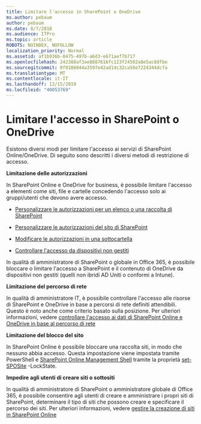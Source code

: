 ```yaml
---
title: Limitare l'accesso in SharePoint o OneDrive
ms.author: pebaum
author: pebaum
ms.date: 8/7/2018
ms.audience: ITPro
ms.topic: article
ROBOTS: NOINDEX, NOFOLLOW
localization_priority: Normal
ms.assetid: af1b936b-0475-497b-a6d3-e671aef7b717
ms.openlocfilehash: 242388af3ae8887616fc123f24502a8e5ac8dfbe
ms.sourcegitcommit: 0f0186044a3597e42ad14c32ca58e7224344dcfa
ms.translationtype: MT
ms.contentlocale: it-IT
ms.lasthandoff: 12/15/2019
ms.locfileid: "40053769"
---
```

# <a name="restrict-access-in-sharepoint-or-onedrive"></a>Limitare l'accesso in SharePoint o OneDrive

Esistono diversi modi per limitare l'accesso ai servizi di SharePoint Online/OneDrive. Di seguito sono descritti i diversi metodi di restrizione di accesso. 

**Limitazione delle autorizzazioni**

In SharePoint Online e OneDrive for business, è possibile limitare l'accesso a elementi come siti, file e cartelle concedendo l'accesso solo ai gruppi/utenti che devono avere accesso.

- [Personalizzare le autorizzazioni per un elenco o una raccolta di SharePoint](https://support.office.com/article/Customize-permissions-for-a-SharePoint-list-or-library-02d770f3-59eb-4910-a608-5f84cc297782)

- [Personalizzare le autorizzazioni del sito di SharePoint](https://docs.microsoft.com/sharepoint/customize-sharepoint-site-permissions)

- [Modificare le autorizzazioni in una sottocartella](https://support.office.com/article/Change-the-permissions-on-a-subfolder-5427BD7C-F20A-4F75-8CF2-5359DD45A1A6)

- [Controllare l'accesso da dispositivi non gestiti](https://docs.microsoft.com/sharepoint/control-access-from-unmanaged-devices)

In qualità di amministratore di SharePoint o globale in Office 365, è possibile bloccare o limitare l'accesso a SharePoint e il contenuto di OneDrive da dispositivi non gestiti (quelli non ibridi AD Uniti o conformi a Intune).

**Limitazione del percorso di rete**

In qualità di amministratore IT, è possibile controllare l'accesso alle risorse di SharePoint e OneDrive in base a percorsi di rete definiti attendibili. Questo è noto anche come criterio basato sulla posizione. Per ulteriori informazioni, vedere [controllare l'accesso ai dati di SharePoint Online e OneDrive in base al percorso di rete](https://docs.microsoft.com/sharepoint/control-access-based-on-network-location)

**Limitazione del blocco del sito** 

In SharePoint Online è possibile bloccare una raccolta siti, in modo che nessuno abbia accesso. Questa impostazione viene impostata tramite PowerShell e [SharePoint Online Management Shell](https://docs.microsoft.com/powershell/sharepoint/sharepoint-online/connect-sharepoint-online?view=sharepoint-ps) tramite la proprietà [set-SPOSite](https://docs.microsoft.com/powershell/module/sharepoint-online/set-sposite?view=sharepoint-ps) -LockState.

**Impedire agli utenti di creare siti o sottositi**

In qualità di amministratore di SharePoint o amministratore globale di Office 365, è possibile consentire agli utenti di creare e amministrare i propri siti di SharePoint, determinare il tipo di siti che possono creare e specificare il percorso dei siti. Per ulteriori informazioni, vedere [gestire la creazione di siti in SharePoint Online](https://docs.microsoft.com/sharepoint/manage-site-creation)

